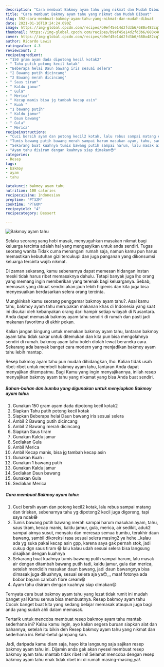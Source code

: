 ```yaml
---
description: "Cara membuat Bakmoy ayam tahu yang nikmat dan Mudah Dibuat"
title: "Cara membuat Bakmoy ayam tahu yang nikmat dan Mudah Dibuat"
slug: 592-cara-membuat-bakmoy-ayam-tahu-yang-nikmat-dan-mudah-dibuat
date: 2021-01-16T19:24:24.090Z
image: https://img-global.cpcdn.com/recipes/b9ef45e14d2fd3b6/680x482cq70/bakmoy-ayam-tahu-foto-resep-utama.jpg
thumbnail: https://img-global.cpcdn.com/recipes/b9ef45e14d2fd3b6/680x482cq70/bakmoy-ayam-tahu-foto-resep-utama.jpg
cover: https://img-global.cpcdn.com/recipes/b9ef45e14d2fd3b6/680x482cq70/bakmoy-ayam-tahu-foto-resep-utama.jpg
author: Ricardo Lewis
ratingvalue: 4.3
reviewcount: 3
recipeingredient:
- "150 gram ayam dada dipotong kecil kotak2"
- " Tahu putih potong kecil kotak"
- "Beberapa helai Daun bawang iris sesuai selera"
- "2 Bawang putih dicincang"
- "2 Bawang merah dicincang"
- " Saus tiram"
- " Kaldu jamur"
- " Gula"
- " Merica"
- " Kecap manis bisa jg tambah kecap asin"
- " Kuah "
- "1 bawang putih"
- " Kaldu jamur"
- " Daun bawang"
- " Gula"
- " Merica"
recipeinstructions:
- "Cuci bersih ayam dan potong kecil2 kotak, lalu rebus sampai matang dan tiriskan, sebenarnya tahu yg dipotong2 kecil juga digoreng, tapi saya ndak😁"
- "Tumis bawang putih bawang merah sampai harum masukan ayam, tahu, saus tiram, kecap manis, kaldu jamur, gula, merica, air sedikit, aduk2 sampai airnya susut, menyatu dan meresap semua bumbu, terakhir daun bawang, sambil dikoreksi rasa sesuai selera masing2 ya hehe...kalau ada yg suka pakai kecap asin gpp, karena saya gak pernah stok, jadi cukup dgn saus tiram 😁 lalu kalau udah sesuai selera bisa langsung disajikan dengan kuahnya"
- "Sekarang buat kuahnya tumis bawang putih sampai harum, lalu masak air dengan ditambah bawang putih tadi, kaldu jamur, gula dan merica, setelah mendidih masukan daun bawang, jadi daun bawangnya bisa dimasak juga dikuahnya, sesuai selera aja ya😊,,, maaf fotonya ada bobor bayam cambah fibre cream😁"
- "Ayam tahu disiram dengan kuahnya siap dimakan😍"
categories:
- Resep
tags:
- bakmoy
- ayam
- tahu

katakunci: bakmoy ayam tahu 
nutrition: 100 calories
recipecuisine: Indonesian
preptime: "PT32M"
cooktime: "PT60M"
recipeyield: "4"
recipecategory: Dessert

---
```



![Bakmoy ayam tahu](https://img-global.cpcdn.com/recipes/b9ef45e14d2fd3b6/680x482cq70/bakmoy-ayam-tahu-foto-resep-utama.jpg)

Selaku seorang yang hobi masak, menyuguhkan masakan nikmat bagi keluarga tercinta adalah hal yang mengasyikan untuk anda sendiri. Tugas seorang  wanita Tidak cuma menangani rumah saja, namun kamu pun harus memastikan kebutuhan gizi tercukupi dan juga panganan yang dikonsumsi keluarga tercinta wajib nikmat.

Di zaman  sekarang, kamu sebenarnya dapat memesan hidangan instan meski tidak harus ribet memasaknya dahulu. Tetapi banyak juga lho orang yang memang ingin memberikan yang terenak bagi keluarganya. Sebab, memasak yang dibuat sendiri akan jauh lebih higienis dan kita juga bisa menyesuaikan berdasarkan selera orang tercinta. 



Mungkinkah kamu seorang penggemar bakmoy ayam tahu?. Asal kamu tahu, bakmoy ayam tahu merupakan makanan khas di Indonesia yang saat ini disukai oleh kebanyakan orang dari hampir setiap wilayah di Nusantara. Anda dapat memasak bakmoy ayam tahu sendiri di rumah dan pasti jadi makanan favoritmu di akhir pekan.

Kalian jangan bingung untuk memakan bakmoy ayam tahu, lantaran bakmoy ayam tahu tidak sukar untuk ditemukan dan kita pun bisa mengolahnya sendiri di rumah. bakmoy ayam tahu boleh diolah lewat beraneka cara. Sekarang ada banyak banget cara modern yang menjadikan bakmoy ayam tahu lebih mantap.

Resep bakmoy ayam tahu pun mudah dihidangkan, lho. Kalian tidak usah ribet-ribet untuk membeli bakmoy ayam tahu, lantaran Anda dapat menyajikan ditempatmu. Bagi Kamu yang ingin menyajikannya, inilah resep menyajikan bakmoy ayam tahu yang nikamat yang bisa Anda buat sendiri.

<!--inarticleads1-->

##### Bahan-bahan dan bumbu yang digunakan untuk menyiapkan Bakmoy ayam tahu:

1. Gunakan 150 gram ayam dada dipotong kecil kotak2
1. Siapkan  Tahu putih potong kecil kotak
1. Siapkan Beberapa helai Daun bawang iris sesuai selera
1. Ambil 2 Bawang putih dicincang
1. Ambil 2 Bawang merah dicincang
1. Siapkan  Saus tiram
1. Gunakan  Kaldu jamur
1. Sediakan  Gula
1. Ambil  Merica
1. Ambil  Kecap manis, bisa jg tambah kecap asin
1. Gunakan  Kuah :
1. Gunakan 1 bawang putih
1. Gunakan  Kaldu jamur
1. Sediakan  Daun bawang
1. Gunakan  Gula
1. Sediakan  Merica




<!--inarticleads2-->

##### Cara membuat Bakmoy ayam tahu:

1. Cuci bersih ayam dan potong kecil2 kotak, lalu rebus sampai matang dan tiriskan, sebenarnya tahu yg dipotong2 kecil juga digoreng, tapi saya ndak😁
1. Tumis bawang putih bawang merah sampai harum masukan ayam, tahu, saus tiram, kecap manis, kaldu jamur, gula, merica, air sedikit, aduk2 sampai airnya susut, menyatu dan meresap semua bumbu, terakhir daun bawang, sambil dikoreksi rasa sesuai selera masing2 ya hehe...kalau ada yg suka pakai kecap asin gpp, karena saya gak pernah stok, jadi cukup dgn saus tiram 😁 lalu kalau udah sesuai selera bisa langsung disajikan dengan kuahnya
1. Sekarang buat kuahnya tumis bawang putih sampai harum, lalu masak air dengan ditambah bawang putih tadi, kaldu jamur, gula dan merica, setelah mendidih masukan daun bawang, jadi daun bawangnya bisa dimasak juga dikuahnya, sesuai selera aja ya😊,,, maaf fotonya ada bobor bayam cambah fibre cream😁
1. Ayam tahu disiram dengan kuahnya siap dimakan😍




Ternyata cara buat bakmoy ayam tahu yang lezat tidak rumit ini mudah banget ya! Kamu semua bisa membuatnya. Resep bakmoy ayam tahu Cocok banget buat kita yang sedang belajar memasak ataupun juga bagi anda yang sudah ahli dalam memasak.

Tertarik untuk mencoba membuat resep bakmoy ayam tahu mantab sederhana ini? Kalau kamu ingin, ayo kalian segera buruan siapkan alat dan bahannya, setelah itu bikin deh Resep bakmoy ayam tahu yang nikmat dan sederhana ini. Betul-betul gampang kan. 

Jadi, daripada kamu diam saja, hayo kita langsung saja sajikan resep bakmoy ayam tahu ini. Dijamin anda gak akan nyesel membuat resep bakmoy ayam tahu mantab tidak ribet ini! Selamat mencoba dengan resep bakmoy ayam tahu enak tidak ribet ini di rumah masing-masing,ya!.

